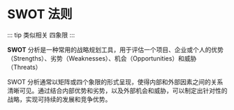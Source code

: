 # SWOT 法则

::: tip 类似相关
四象限
:::

**SWOT** 分析是一种常用的战略规划工具，用于评估一个项目、企业或个人的优势（Strengths）、劣势（Weaknesses）、机会（Opportunities）和威胁（Threats）

SWOT 分析通常以矩阵或四个象限的形式呈现，使得内部和外部因素之间的关系清晰可见。通过结合内部优势和劣势，以及外部机会和威胁，可以制定出针对性的战略，实现可持续的发展和竞争优势。
